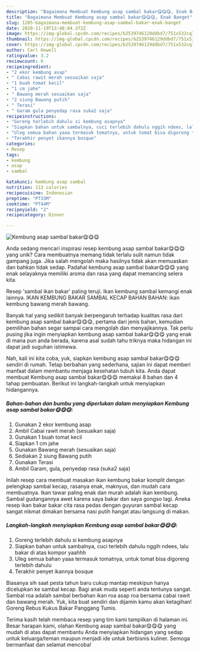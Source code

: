 ```yaml
---
description: "Bagaimana Membuat Kembung asap sambal bakar😋😋😋, Enak Banget"
title: "Bagaimana Membuat Kembung asap sambal bakar😋😋😋, Enak Banget"
slug: 1205-bagaimana-membuat-kembung-asap-sambal-bakar-enak-banget
date: 2020-11-19T13:48:04.372Z
image: https://img-global.cpcdn.com/recipes/b2539746129ddbd7/751x532cq70/kembung-asap-sambal-bakar😋😋😋-foto-resep-utama.jpg
thumbnail: https://img-global.cpcdn.com/recipes/b2539746129ddbd7/751x532cq70/kembung-asap-sambal-bakar😋😋😋-foto-resep-utama.jpg
cover: https://img-global.cpcdn.com/recipes/b2539746129ddbd7/751x532cq70/kembung-asap-sambal-bakar😋😋😋-foto-resep-utama.jpg
author: Carl Howell
ratingvalue: 3.2
reviewcount: 6
recipeingredient:
- "2 ekor kembung asap"
- " Cabai rawit merah sesuaikan saja"
- "1 buah tomat kecil"
- "1 cm jahe"
- " Bawang merah sesuaikan saja"
- "2 siung Bawang putih"
- " Terasi"
- " Garam gula penyedap rasa suka2 saja"
recipeinstructions:
- "Goreng terlebih dahulu si kembung asapnya"
- "Siapkan bahan untuk sambalnya, cuci terlebih dahulu nggih ndees, lalu bakar di atas kompor yaahhh"
- "Uleg semua bahan yaaa termasuk tomatnya, untuk tomat bisa digoreng terlebih dahulu"
- "Terakhir penyet ikannya bosque"
categories:
- Resep
tags:
- kembung
- asap
- sambal

katakunci: kembung asap sambal 
nutrition: 113 calories
recipecuisine: Indonesian
preptime: "PT33M"
cooktime: "PT44M"
recipeyield: "2"
recipecategory: Dinner

---
```



![Kembung asap sambal bakar😋😋😋](https://img-global.cpcdn.com/recipes/b2539746129ddbd7/751x532cq70/kembung-asap-sambal-bakar😋😋😋-foto-resep-utama.jpg)

Anda sedang mencari inspirasi resep kembung asap sambal bakar😋😋😋 yang unik? Cara membuatnya memang tidak terlalu sulit namun tidak gampang juga. Jika salah mengolah maka hasilnya tidak akan memuaskan dan bahkan tidak sedap. Padahal kembung asap sambal bakar😋😋😋 yang enak selayaknya memiliki aroma dan rasa yang dapat memancing selera kita.

Resep &#39;sambal ikan bakar&#39; paling teruji. Ikan kembung sambal kemangi enak lainnya. IKAN KEMBUNG BAKAR SAMBAL KECAP BAHAN BAHAN: ikan kembung bawang merah bawang.

Banyak hal yang sedikit banyak berpengaruh terhadap kualitas rasa dari kembung asap sambal bakar😋😋😋, pertama dari jenis bahan, kemudian pemilihan bahan segar sampai cara mengolah dan menyajikannya. Tak perlu pusing jika ingin menyiapkan kembung asap sambal bakar😋😋😋 yang enak di mana pun anda berada, karena asal sudah tahu triknya maka hidangan ini dapat jadi suguhan istimewa.


Nah, kali ini kita coba, yuk, siapkan kembung asap sambal bakar😋😋😋 sendiri di rumah. Tetap berbahan yang sederhana, sajian ini dapat memberi manfaat dalam membantu menjaga kesehatan tubuh kita. Anda dapat membuat Kembung asap sambal bakar😋😋😋 memakai 8 bahan dan 4 tahap pembuatan. Berikut ini langkah-langkah untuk menyiapkan hidangannya.

<!--inarticleads1-->

##### Bahan-bahan dan bumbu yang diperlukan dalam menyiapkan Kembung asap sambal bakar😋😋😋:

1. Gunakan 2 ekor kembung asap
1. Ambil  Cabai rawit merah (sesuaikan saja)
1. Gunakan 1 buah tomat kecil
1. Siapkan 1 cm jahe
1. Gunakan  Bawang merah (sesuaikan saja)
1. Sediakan 2 siung Bawang putih
1. Gunakan  Terasi
1. Ambil  Garam, gula, penyedap rasa (suka2 saja)


Inilah resep cara membuat masakan ikan kembung bakar komplit dengan pelengkap sambal kecap, rasanya enak, maknyus, dan mudah cara membuatnya. Ikan tawar paling enak dan murah adalah ikan kembung. Sambal gudangannya awet karena saya bakar dan saya gongso lagi. Aneka resep ikan bakar bakar cita rasa pedas dengan guyuran sambal kecap sangat nikmat dimakan bersama nasi putih hangat atau langsung di makan. 

<!--inarticleads2-->

##### Langkah-langkah menyiapkan Kembung asap sambal bakar😋😋😋:

1. Goreng terlebih dahulu si kembung asapnya
1. Siapkan bahan untuk sambalnya, cuci terlebih dahulu nggih ndees, lalu bakar di atas kompor yaahhh
1. Uleg semua bahan yaaa termasuk tomatnya, untuk tomat bisa digoreng terlebih dahulu
1. Terakhir penyet ikannya bosque


Biasanya sih saat pesta tahun baru cukup mantap meskipun hanya dicelupkan ke sambal kecap. Bagi anak muda seperti anda tentunya sangat. Sambal roa adalah sambal berbahan ikan roa asap roa bersama cabai rawit dan bawang merah. Yuk, kita buat sendiri dan dijamin kamu akan ketagihan! Goreng Rebus Kukus Bakar Panggang Tumis. 

Terima kasih telah membaca resep yang tim kami tampilkan di halaman ini. Besar harapan kami, olahan Kembung asap sambal bakar😋😋😋 yang mudah di atas dapat membantu Anda menyiapkan hidangan yang sedap untuk keluarga/teman maupun menjadi ide untuk berbisnis kuliner. Semoga bermanfaat dan selamat mencoba!
